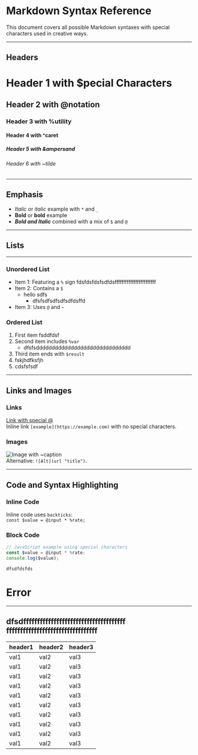 # Markdown Syntax Reference

This document covers all possible Markdown syntaxes with special characters used in creative ways.

---

## Headers
# Header 1 with $pecial Characters
## Header 2 with @notation
### Header 3 with %utility
#### Header 4 with ^caret
##### Header 5 with &ampersand
###### Header 6 with ~tilde

---

## Emphasis
- *Italic* or _italic_ example with `*` and `_`
- **Bold** or __bold__ example
- ***Bold and Italic*** combined with a mix of `$` and `@`


---

## Lists
---
### Unordered List
- Item 1: Featuring a `%` sign
fdsfdsfdsfsdfdsffffffffffffffffffffffff
- Item 2: Contains a `$`
    - hello 
    sdfs
        - dfsfsdfsdfsdfsdfdsffd
- Item 3: Uses `@` and `~`

### Ordered List
1. First item
fsddfdsf
2. Second item includes `%var`
    - dfsfsdddddddddddddddddddddddddddddd 
3. Third item ends with `$result`
4. fskjhdfksfjh
5. cdsfsfsdf

---

## Links and Images

### Links
[Link with special @](https://example.com)  
Inline link `[example](https://example.com)` with no special characters.

### Images
![Image with ~caption](https://via.placeholder.com/150 "Placeholder")  
Alternative: `![Alt](url "title")`.

---

## Code and Syntax Highlighting

### Inline Code
Inline code uses ``backticks``:  
`const $value = @input * %rate;`

### Block Code
```javascript
// JavaScript example using special characters
const $value = @input * %rate;
console.log($value);
```
```html
dfsdfdsfds
```




# Error
---
dfsdfffffffffffffffffffffffffffffffffffff
fffffffffffffffffffffffffffffffff
---

| header1 | header2 | header3 |
|---------|---------|---------|
| val1    | val2    | val3    |
| val1    | val2    | val3    |
| val1    | val2    | val3    |
| val1    | val2    | val3    |
| val1    | val2    | val3    |
| val1    | val2    | val3    |
| val1    | val2    | val3    |
| val1    | val2    | val3    |
| val1    | val2    | val3    |
| val1    | val2    | val3    |